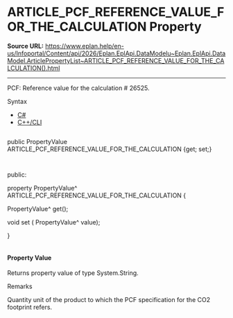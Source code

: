 # ARTICLE_PCF_REFERENCE_VALUE_FOR_THE_CALCULATION Property

**Source URL:** https://www.eplan.help/en-us/Infoportal/Content/api/2026/Eplan.EplApi.DataModelu~Eplan.EplApi.DataModel.ArticlePropertyList~ARTICLE_PCF_REFERENCE_VALUE_FOR_THE_CALCULATION().html

---

PCF: Reference value for the calculation # 26525.

Syntax

- [C#](#i-syntax-CS)
- [C++/CLI](#i-syntax-CPP2005)

```
```
public PropertyValue ARTICLE_PCF_REFERENCE_VALUE_FOR_THE_CALCULATION {get; set;}
```
```

```
```
public:

property PropertyValue^ ARTICLE_PCF_REFERENCE_VALUE_FOR_THE_CALCULATION {

   PropertyValue^ get();

   void set (    PropertyValue^ value);

}
```
```

#### Property Value

Returns property value of type System.String.

Remarks

Quantity unit of the product to which the PCF specification for the CO2 footprint refers.
